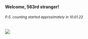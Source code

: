 #### Welcome, 563rd stranger!

###### <sup>P.S. counting started approximately in 10.01.22</sup>

<img src="https://kraftwerk28.pp.ua/vcnt.png"></img>
